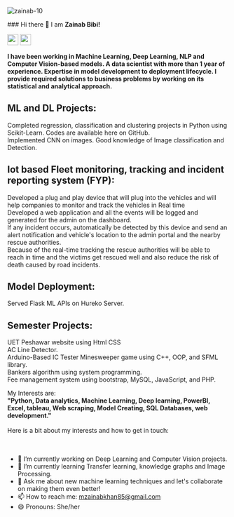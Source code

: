 <p align="left"> <img src="https://komarev.com/ghpvc/?username=zainab-10" alt="zainab-10" /> </p>
### Hi there 👋 I am <b>Zainab Bibi!</b>
<p><a href="https://www.linkedin.com/in/zainab-bibi-a177691b9/"><img src="https://img.shields.io/badge/linkedin-%230077B5.svg?&style=for-the-badge&logo=linkedin&logoColor=white" height=25></a> <a href="https://mail.google.com/mail/u/?authuser=mzainabkhan85@gmail.com"><img src="https://img.shields.io/badge/Gmail-D14836?style=for-the-badge&logo=gmail&logoColor=white" height=25></a> </p>

<b>
I have been working in Machine Learning, Deep Learning, NLP and Computer Vision-based models. A data scientist with more than 1 year of experience. Expertise in model development to deployment lifecycle. I provide required solutions to business problems by working on its statistical and analytical approach. </b>
</br>

<h2><b>ML and DL Projects:</b></h2>
Completed regression, classification and clustering projects in Python using Scikit-Learn. Codes are 
available here on GitHub.<br>
Implemented CNN on images. Good knowledge of Image classification and Detection.<br>

<h2><b>Iot based Fleet monitoring, tracking and incident reporting system (FYP): </b></h2>
Developed a plug and play device that will plug into the vehicles and will help companies to monitor and track the vehicles in Real time</br>
Developed a web application and all the events will be logged and generated for the admin on the dashboard. </br>
If any incident occurs, automatically be detected by this device and send an alert notification and vehicle's location to the admin portal and the nearby rescue authorities.</br>
Because of the real-time tracking the rescue authorities will be able to reach in time and the victims get rescued well and also reduce the risk of death caused by road incidents.</br>

<h2><b>Model Deployment:</b></h2>
Served Flask ML APIs on Hureko Server. </br>

<h2><b>Semester Projects:</b></h2>
UET Peshawar website using Html CSS<br>
AC Line Detector.<br>
Arduino-Based IC Tester Minesweeper game using C++, OOP, and SFML library. <br>
Bankers algorithm using system programming.<br>
Fee management system using bootstrap, MySQL, JavaScript, and PHP.<br>

My Interests are:
<br>
<b>
"Python, Data analytics, Machine Learning, Deep learning, PowerBI, Excel, tableau, Web scraping, Model Creating, 
SQL Databases, web development."
</b>
</br>
<br>
Here is a bit about my interests and how to get in touch:
</br>
<br></br>


- 🔭 I’m currently working on Deep Learning and Computer Vision projects.
- 🌱 I’m currently learning Transfer learning, knowledge graphs and Image Processing.
- 💬 Ask me about new machine learning techniques and let's collaborate on making them even better!
- 📫 How to reach me: mzainabkhan85@gmail.com
- 😄 Pronouns: She/her

<br></br>
